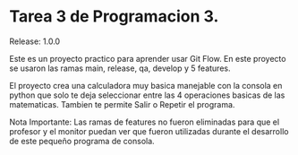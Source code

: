 # Tarea 3 de Programacion 3.

Release: 1.0.0

Este es un proyecto practico para aprender usar Git Flow. En este proyecto se usaron las ramas main, release, qa, develop y 5 features.

El proyecto crea una calculadora muy basica manejable con la consola en python que solo te deja seleccionar entre las 4 operaciones basicas de las matematicas. Tambien te permite Salir o Repetir el programa.

Nota Importante: Las ramas de features no fueron eliminadas para que el profesor y el monitor puedan ver que fueron utilizadas durante el desarrollo de este pequeño programa de consola.
